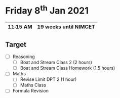 #  Friday 8<sup>th</sup> Jan 2021

| 11:15 AM | 19 weeks until NIMCET |
| -------- | --------------------: |

## Target

- [ ] Reasoning
  - [ ] Boat and Stream Class 2 (2 hours)
  - [ ] Boat and Stream Class Homework (1.5 hours)
- [ ] Maths
  - [ ] Revise Limit DPT 2 (1 hour)
  - [ ] Maths Class
- [ ] Formula Revision

